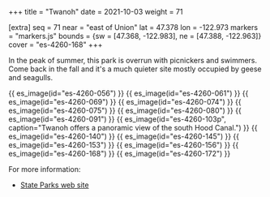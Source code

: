 +++
title = "Twanoh"
date = 2021-10-03
weight = 71

[extra]
seq = 71
near = "east of Union"
lat = 47.378
lon = -122.973
markers = "markers.js"
bounds = {sw = [47.368, -122.983], ne = [47.388, -122.963]}
cover = "es-4260-168"
+++

In the peak of summer, this park is overrun with picnickers and swimmers. Come back in the fall and it's a much quieter site mostly occupied by geese and seagulls.

<!-- more -->

{{ es_image(id="es-4260-056") }}
{{ es_image(id="es-4260-061") }}
{{ es_image(id="es-4260-069") }}
{{ es_image(id="es-4260-074") }}
{{ es_image(id="es-4260-075") }}
{{ es_image(id="es-4260-080") }}
{{ es_image(id="es-4260-091") }}
{{ es_image(id="es-4260-103p", caption="Twanoh offers a panoramic view of the south Hood Canal.") }}
{{ es_image(id="es-4260-140") }}
{{ es_image(id="es-4260-145") }}
{{ es_image(id="es-4260-153") }}
{{ es_image(id="es-4260-156") }}
{{ es_image(id="es-4260-168") }}
{{ es_image(id="es-4260-172") }}

For more information:

* [State Parks web site](https://parks.state.wa.us/404/LostLake)
